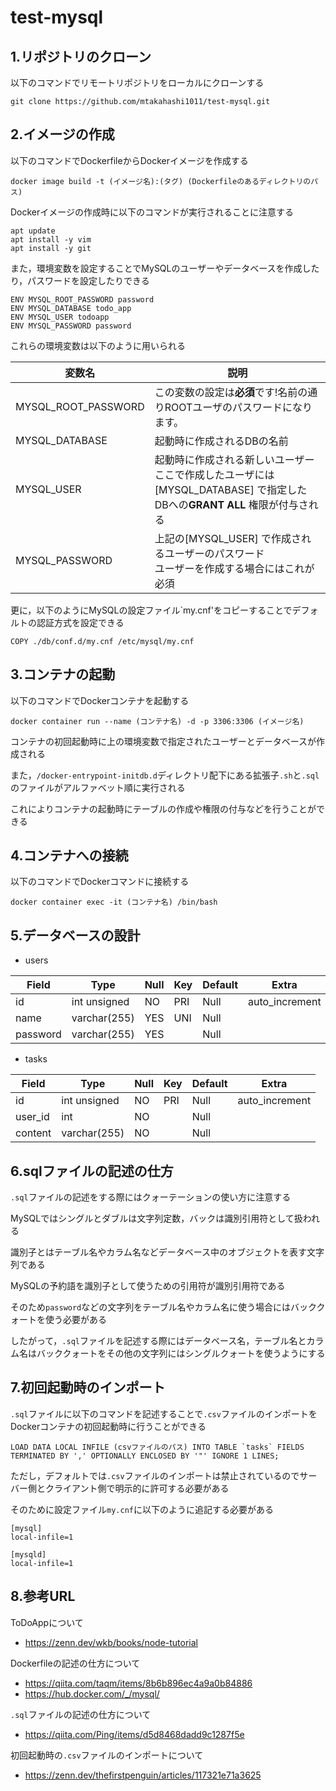 # test-mysql

## 1.リポジトリのクローン
以下のコマンドでリモートリポジトリをローカルにクローンする
```
git clone https://github.com/mtakahashi1011/test-mysql.git
```

## 2.イメージの作成
以下のコマンドでDockerfileからDockerイメージを作成する
```
docker image build -t (イメージ名):(タグ) (Dockerfileのあるディレクトリのパス)
```
Dockerイメージの作成時に以下のコマンドが実行されることに注意する
```
apt update
apt install -y vim
apt install -y git
```
また，環境変数を設定することでMySQLのユーザーやデータベースを作成したり，パスワードを設定したりできる
```
ENV MYSQL_ROOT_PASSWORD password
ENV MYSQL_DATABASE todo_app
ENV MYSQL_USER todoapp
ENV MYSQL_PASSWORD password
```
これらの環境変数は以下のように用いられる

|変数名|説明|
|---|---|
|MYSQL_ROOT_PASSWORD| この変数の設定は**必須**です!名前の通りROOTユーザのパスワードになります。 |
|MYSQL_DATABASE| 起動時に作成されるDBの名前|
|MYSQL_USER| 起動時に作成される新しいユーザー<br>ここで作成したユーザには[MYSQL_DATABASE] で指定したDBへの**GRANT ALL** 権限が付与される|
|MYSQL_PASSWORD|上記の[MYSQL_USER] で作成されるユーザーのパスワード<br>ユーザーを作成する場合にはこれが必須|

更に，以下のようにMySQLの設定ファイル`my.cnf'をコピーすることでデフォルトの認証方式を設定できる
```
COPY ./db/conf.d/my.cnf /etc/mysql/my.cnf
```

## 3.コンテナの起動
以下のコマンドでDockerコンテナを起動する
```
docker container run --name (コンテナ名) -d -p 3306:3306 (イメージ名)
```
コンテナの初回起動時に上の環境変数で指定されたユーザーとデータベースが作成される

また，`/docker-entrypoint-initdb.d`ディレクトリ配下にある拡張子`.sh`と`.sql`のファイルがアルファベット順に実行される

これによりコンテナの起動時にテーブルの作成や権限の付与などを行うことができる

## 4.コンテナへの接続
以下のコマンドでDockerコマンドに接続する
```
docker container exec -it (コンテナ名) /bin/bash
```

## 5.データベースの設計
- users
  
|Field|Type|Null|Key|Default|Extra|
|---|---|---|---|---|---|
|id|int unsigned|NO|PRI|Null|auto_increment|
|name|varchar(255)|YES|UNI|Null||
|password|varchar(255)|YES||Null||

- tasks

|Field|Type|Null|Key|Default|Extra|
|---|---|---|---|---|---|
|id|int unsigned|NO|PRI|Null|auto_increment|
|user_id|int|NO||Null||
|content|varchar(255)|NO||Null||

## 6.sqlファイルの記述の仕方
`.sql`ファイルの記述をする際にはクォーテーションの使い方に注意する

MySQLではシングルとダブルは文字列定数，バックは識別引用符として扱われる

識別子とはテーブル名やカラム名などデータベース中のオブジェクトを表す文字列である

MySQLの予約語を識別子として使うための引用符が識別引用符である

そのため`password`などの文字列をテーブル名やカラム名に使う場合にはバッククォートを使う必要がある

したがって，`.sql`ファイルを記述する際にはデータベース名，テーブル名とカラム名はバッククォートをその他の文字列にはシングルクォートを使うようにする

## 7.初回起動時のインポート
`.sql`ファイルに以下のコマンドを記述することで`.csv`ファイルのインポートをDockerコンテナの初回起動時に行うことができる
```
LOAD DATA LOCAL INFILE (csvファイルのパス) INTO TABLE `tasks` FIELDS TERMINATED BY ',' OPTIONALLY ENCLOSED BY '"' IGNORE 1 LINES;
```
ただし，デフォルトでは`.csv`ファイルのインポートは禁止されているのでサーバー側とクライアント側で明示的に許可する必要がある

そのために設定ファイル`my.cnf`に以下のように追記する必要がある
```
[mysql]
local-infile=1 

[mysqld]
local-infile=1
```

## 8.参考URL
ToDoAppについて
- https://zenn.dev/wkb/books/node-tutorial
  
Dockerfileの記述の仕方について
- https://qiita.com/taqm/items/8b6b896ec4a9a0b84886
- https://hub.docker.com/_/mysql/

`.sql`ファイルの記述の仕方について
- https://qiita.com/Ping/items/d5d8468dadd9c1287f5e

初回起動時の`.csv`ファイルのインポートについて
- https://zenn.dev/thefirstpenguin/articles/117321e71a3625
